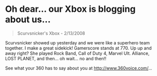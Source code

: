 # Oh dear... our Xbox is blogging about us...


> Scurvsnicker's Xbox - 2/13/2008

Scurvsnicker showed up yesterday and we were like a superhero team together. I make a great sidekick! Gamerscore stands at 770. Up up and away right? She played Rock Band, Call of Duty 4, Marvel Ult. Alliance, LOST PLANET, and then... oh wait... no and then!!



See what your 360 has to say about you at <http://www.360voice.com/>...
